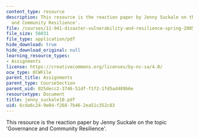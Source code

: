 ```yaml
---
content_type: resource
description: This resource is the reaction paper by Jenny Suckale on the topic 'Governance
  and Community Resilience'.
file: /courses/11-941-disaster-vulnerability-and-resilience-spring-2005/6cda6c249e04f2687b462ea51c352c83_jenny_suckale10.pdf
file_size: 56031
file_type: application/pdf
hide_download: true
hide_download_original: null
learning_resource_types:
- Assignments
license: https://creativecommons.org/licenses/by-nc-sa/4.0/
ocw_type: OCWFile
parent_title: Assignments
parent_type: CourseSection
parent_uid: 025decc2-3746-51df-f1f2-1fd5ad489b6e
resourcetype: Document
title: jenny_suckale10.pdf
uid: 6cda6c24-9e04-f268-7b46-2ea51c352c83
---
```

This resource is the reaction paper by Jenny Suckale on the topic 'Governance and Community Resilience'.